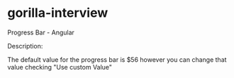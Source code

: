 # gorilla-interview
Progress Bar - Angular

Description: 

The default value for the progress bar is $56 however you can change that value checking "Use custom Value"
